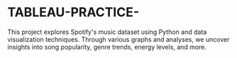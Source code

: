 # TABLEAU-PRACTICE-
This project explores Spotify's music dataset using Python and data visualization techniques. 
Through various graphs and analyses, we uncover insights into song popularity, genre trends, energy levels, and more.
